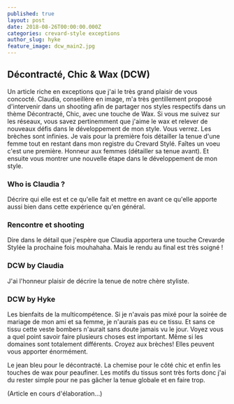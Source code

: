 ```yaml
---
published: true
layout: post
date: 2018-08-26T00:00:00.000Z
categories: crevard-style exceptions
author_slug: hyke
feature_image: dcw_main2.jpg
---
```

## Décontracté, Chic & Wax (DCW)

Un article riche en exceptions que j'ai le très grand plaisir de vous concocté. Claudia, conseillère en image, m'a très gentillement proposé d'intervenir dans un shooting afin de partager nos styles respectifs dans un thème Décontracté, Chic, avec une touche de Wax. Si vous me suivez sur les réseaux, vous savez pertinemment que j'aime le wax et relever de nouveaux défis dans le développement de mon style. Vous verrez. Les brèches sont infinies. Je vais pour la première fois détailler la tenue d'une femme tout en restant dans mon registre du Crevard Stylé. Faîtes un voeu c'est une première.  Honneur aux femmes (détailler sa tenue avant). Et ensuite vous montrer une nouvelle étape dans le développement de mon style.

### Who is Claudia ?
Décrire qui elle est et ce qu'elle fait et mettre en avant ce qu'elle apporte aussi bien dans cette expérience qu'en général. 

### Rencontre et shooting
Dire dans le détail que j'espère que Claudia apportera une touche Crevarde Stylée la prochaine fois mouhahaha. Mais le rendu au final est très soigné !

### DCW by Claudia

J'ai l'honneur plaisir de décrire la tenue de notre chère styliste. 

### DCW by Hyke

Les bienfaits de la multicompétence. Si je n'avais pas mixé pour la soirée de mariage de mon ami et sa femme, je n'aurais pas eu ce tissu. Et sans ce tissu cette veste bombers n'aurait sans doute jamais vu le jour. Voyez vous a quel point savoir faire plusieurs choses est important. Même si les domaines sont totalement différents. Croyez aux brèches! Elles peuvent vous apporter énormément. 

Le jean bleu pour le décontracté. La chemise pour le côté chic et enfin les touches de wax pour peaufiner. Les motifs du tissus sont très forts donc j'ai du rester simple pour ne pas gâcher la tenue globale et en faire trop.

(Article en cours d'élaboration...)
